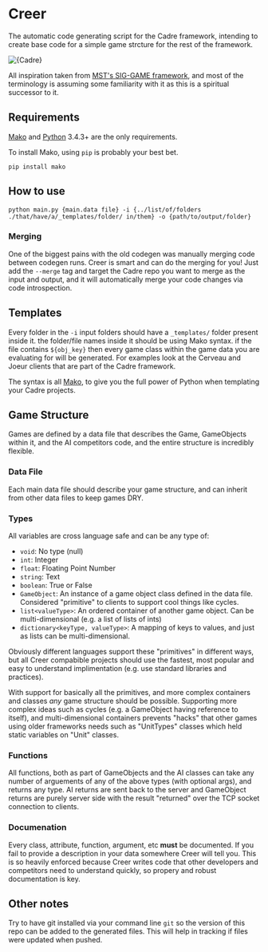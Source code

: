 # Creer
The automatic code generating script for the Cadre framework, intending to create base code for a simple game strcture for the rest of the framework.

![{Cadre}](http://i.imgur.com/17wwI3f.png)

All inspiration taken from [MST's SIG-GAME framework](https://github.com/siggame), and most of the terminology is assuming some familiarity with it as this is a spiritual successor to it.

## Requirements
[Mako](http://www.makotemplates.org/) and [Python](https://www.python.org/) 3.4.3+ are the only requirements.

To install Mako, using `pip` is probably your best bet.

`pip install mako`

## How to use
`python main.py {main.data file} -i {../list/of/folders ./that/have/a/_templates/folder/ in/them} -o {path/to/output/folder}`

### Merging
One of the biggest pains with the old codegen was manually merging code between codegen runs. Creer is smart and can do the merging for you! Just add the `--merge` tag and target the Cadre repo you want to merge as the input and output, and it will automatically merge your code changes via code introspection.

## Templates
Every folder in the `-i` input folders should have a `_templates/` folder present inside it. the folder/file names inside it should be using Mako syntax. if the file contains `${obj_key}` then every game class within the game data you are evaluating for will be generated. For examples look at the Cerveau and Joeur clients that are part of the Cadre framework.

The syntax is all [Mako](http://www.makotemplates.org/), to give you the full power of Python when templating your Cadre projects.

## Game Structure
Games are defined by a data file that describes the Game, GameObjects within it, and the AI competitors code, and the entire structure is incredibly flexible.

### Data File
Each main data file should describe your game structure, and can inherit from other data files to keep games DRY.

### Types
All variables are cross language safe and can be any type of:
* `void`: No type (null)
* `int`: Integer
* `float`: Floating Point Number
* `string`: Text
* `boolean`: True or False
* `GameObject`: An instance of a game object class defined in the data file. Considered "primitive" to clients to support cool things like cycles.
* `list<valueType>`: An ordered container of another game object. Can be multi-dimensional (e.g. a list of lists of ints)
* `dictionary<keyType, valueType>`: A mapping of keys to values, and just as lists can be multi-dimensional.

Obviously different languages support these "primitives" in different ways, but all Creer compabible projects should use the fastest, most popular and easy to understand implimentation (e.g. use standard libraries and practices).

With support for basically all the primitives, and more complex containers and classes *any* game structure should be possible. Supporting more complex ideas such as cycles (e.g. a GameObject having reference to itself), and multi-dimensional containers prevents "hacks" that other games using older frameworks needs such as "UnitTypes" classes which held static variables on "Unit" classes.

### Functions
All functions, both as part of GameObjects and the AI classes can take any number of arguements of any of the above types (with optional args), and returns any type. AI returns are sent back to the server and GameObject returns are purely server side with the result "returned" over the TCP socket connection to clients.

### Documenation
Every class, attribute, function, argument, etc **must** be documented. If you fail to provide a description in your data somewhere Creer will tell you. This is so heavily enforced because Creer writes code that other developers and competitors need to understand quickly, so propery and robust documentation is key.

## Other notes
Try to have git installed via your command line `git` so the version of this repo can be added to the generated files. This will help in tracking if files were updated when pushed.
